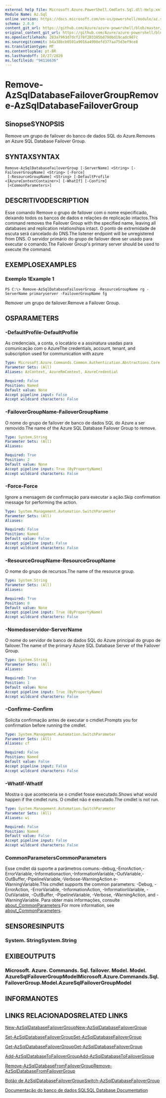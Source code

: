 ```yaml
---
external help file: Microsoft.Azure.PowerShell.Cmdlets.Sql.dll-Help.xml
Module Name: Az.Sql
online version: https://docs.microsoft.com/en-us/powershell/module/az.sql/remove-azsqldatabasefailovergroup
schema: 2.0.0
content_git_url: https://github.com/Azure/azure-powershell/blob/master/src/Sql/Sql/help/Remove-AzSqlDatabaseFailoverGroup.md
original_content_git_url: https://github.com/Azure/azure-powershell/blob/master/src/Sql/Sql/help/Remove-AzSqlDatabaseFailoverGroup.md
ms.openlocfilehash: 283a7963d7dcf278f203385bd790bd19cadc9d7c
ms.sourcegitcommit: b4a38bcb0501a9016a4998efd377aa75d3ef9ce8
ms.translationtype: MT
ms.contentlocale: pt-BR
ms.lasthandoff: 10/27/2020
ms.locfileid: "94116636"
---
```

# <span data-ttu-id="16485-101">Remove-AzSqlDatabaseFailoverGroup</span><span class="sxs-lookup"><span data-stu-id="16485-101">Remove-AzSqlDatabaseFailoverGroup</span></span>

## <span data-ttu-id="16485-102">Sinopse</span><span class="sxs-lookup"><span data-stu-id="16485-102">SYNOPSIS</span></span>
<span data-ttu-id="16485-103">Remove um grupo de failover do banco de dados SQL do Azure.</span><span class="sxs-lookup"><span data-stu-id="16485-103">Removes an Azure SQL Database Failover Group.</span></span>

## <span data-ttu-id="16485-104">SYNTAX</span><span class="sxs-lookup"><span data-stu-id="16485-104">SYNTAX</span></span>

```
Remove-AzSqlDatabaseFailoverGroup [-ServerName] <String> [-FailoverGroupName] <String> [-Force]
 [-ResourceGroupName] <String> [-DefaultProfile <IAzureContextContainer>] [-WhatIf] [-Confirm]
 [<CommonParameters>]
```

## <span data-ttu-id="16485-105">DESCRITIVO</span><span class="sxs-lookup"><span data-stu-id="16485-105">DESCRIPTION</span></span>
<span data-ttu-id="16485-106">Esse comando Remove o grupo de failover com o nome especificado, deixando todos os bancos de dados e relações de replicação intactos.</span><span class="sxs-lookup"><span data-stu-id="16485-106">This command removes the Failover Group with the specified name, leaving all databases and replication relationships intact.</span></span> <span data-ttu-id="16485-107">O ponto de extremidade de escuta será cancelado do DNS.</span><span class="sxs-lookup"><span data-stu-id="16485-107">The listener endpoint will be unregistered from DNS.</span></span>
<span data-ttu-id="16485-108">O servidor primário do grupo de failover deve ser usado para executar o comando.</span><span class="sxs-lookup"><span data-stu-id="16485-108">The Failover Group's primary server should be used to execute the command.</span></span>

## <span data-ttu-id="16485-109">EXEMPLOS</span><span class="sxs-lookup"><span data-stu-id="16485-109">EXAMPLES</span></span>

### <span data-ttu-id="16485-110">Exemplo 1</span><span class="sxs-lookup"><span data-stu-id="16485-110">Example 1</span></span>
```
PS C:\> Remove-AzSqlDatabaseFailoverGroup -ResourceGroupName rg -ServerName primaryserver -FailoverGroupName fg
```

<span data-ttu-id="16485-111">Remover um grupo de failover.</span><span class="sxs-lookup"><span data-stu-id="16485-111">Remove a Failover Group.</span></span>

## <span data-ttu-id="16485-112">OS</span><span class="sxs-lookup"><span data-stu-id="16485-112">PARAMETERS</span></span>

### <span data-ttu-id="16485-113">-DefaultProfile</span><span class="sxs-lookup"><span data-stu-id="16485-113">-DefaultProfile</span></span>
<span data-ttu-id="16485-114">As credenciais, a conta, o locatário e a assinatura usadas para comunicação com o Azure</span><span class="sxs-lookup"><span data-stu-id="16485-114">The credentials, account, tenant, and subscription used for communication with azure</span></span>

```yaml
Type: Microsoft.Azure.Commands.Common.Authentication.Abstractions.Core.IAzureContextContainer
Parameter Sets: (All)
Aliases: AzContext, AzureRmContext, AzureCredential

Required: False
Position: Named
Default value: None
Accept pipeline input: False
Accept wildcard characters: False
```

### <span data-ttu-id="16485-115">-FailoverGroupName</span><span class="sxs-lookup"><span data-stu-id="16485-115">-FailoverGroupName</span></span>
<span data-ttu-id="16485-116">O nome do grupo de failover de banco de dados SQL do Azure a ser removido.</span><span class="sxs-lookup"><span data-stu-id="16485-116">The name of the Azure SQL Database Failover Group to remove.</span></span>

```yaml
Type: System.String
Parameter Sets: (All)
Aliases:

Required: True
Position: 2
Default value: None
Accept pipeline input: True (ByPropertyName)
Accept wildcard characters: False
```

### <span data-ttu-id="16485-117">-Force</span><span class="sxs-lookup"><span data-stu-id="16485-117">-Force</span></span>
<span data-ttu-id="16485-118">Ignore a mensagem de confirmação para executar a ação.</span><span class="sxs-lookup"><span data-stu-id="16485-118">Skip confirmation message for performing the action.</span></span>

```yaml
Type: System.Management.Automation.SwitchParameter
Parameter Sets: (All)
Aliases:

Required: False
Position: Named
Default value: False
Accept pipeline input: False
Accept wildcard characters: False
```

### <span data-ttu-id="16485-119">-ResourceGroupName</span><span class="sxs-lookup"><span data-stu-id="16485-119">-ResourceGroupName</span></span>
<span data-ttu-id="16485-120">O nome do grupo de recursos.</span><span class="sxs-lookup"><span data-stu-id="16485-120">The name of the resource group.</span></span>

```yaml
Type: System.String
Parameter Sets: (All)
Aliases:

Required: True
Position: 0
Default value: None
Accept pipeline input: True (ByPropertyName)
Accept wildcard characters: False
```

### <span data-ttu-id="16485-121">-Nomedoservidor</span><span class="sxs-lookup"><span data-stu-id="16485-121">-ServerName</span></span>
<span data-ttu-id="16485-122">O nome do servidor de banco de dados SQL do Azure principal do grupo de failover.</span><span class="sxs-lookup"><span data-stu-id="16485-122">The name of the primary Azure SQL Database Server of the Failover Group.</span></span>

```yaml
Type: System.String
Parameter Sets: (All)
Aliases:

Required: True
Position: 1
Default value: None
Accept pipeline input: True (ByPropertyName)
Accept wildcard characters: False
```

### <span data-ttu-id="16485-123">-Confirme</span><span class="sxs-lookup"><span data-stu-id="16485-123">-Confirm</span></span>
<span data-ttu-id="16485-124">Solicita confirmação antes de executar o cmdlet.</span><span class="sxs-lookup"><span data-stu-id="16485-124">Prompts you for confirmation before running the cmdlet.</span></span>

```yaml
Type: System.Management.Automation.SwitchParameter
Parameter Sets: (All)
Aliases: cf

Required: False
Position: Named
Default value: False
Accept pipeline input: False
Accept wildcard characters: False
```

### <span data-ttu-id="16485-125">-WhatIf</span><span class="sxs-lookup"><span data-stu-id="16485-125">-WhatIf</span></span>
<span data-ttu-id="16485-126">Mostra o que aconteceria se o cmdlet fosse executado.</span><span class="sxs-lookup"><span data-stu-id="16485-126">Shows what would happen if the cmdlet runs.</span></span>
<span data-ttu-id="16485-127">O cmdlet não é executado.</span><span class="sxs-lookup"><span data-stu-id="16485-127">The cmdlet is not run.</span></span>

```yaml
Type: System.Management.Automation.SwitchParameter
Parameter Sets: (All)
Aliases: wi

Required: False
Position: Named
Default value: False
Accept pipeline input: False
Accept wildcard characters: False
```

### <span data-ttu-id="16485-128">CommonParameters</span><span class="sxs-lookup"><span data-stu-id="16485-128">CommonParameters</span></span>
<span data-ttu-id="16485-129">Esse cmdlet dá suporte a parâmetros comuns:-debug,-ErrorAction,-ErrorVariable,-Informationaction,-InformationVariable,-OutVariable,-OutBuffer,-PipelineVariable,-Verbose-WarningAction e-WarningVariable.</span><span class="sxs-lookup"><span data-stu-id="16485-129">This cmdlet supports the common parameters: -Debug, -ErrorAction, -ErrorVariable, -InformationAction, -InformationVariable, -OutVariable, -OutBuffer, -PipelineVariable, -Verbose, -WarningAction, and -WarningVariable.</span></span> <span data-ttu-id="16485-130">Para obter mais informações, consulte [about_CommonParameters](http://go.microsoft.com/fwlink/?LinkID=113216).</span><span class="sxs-lookup"><span data-stu-id="16485-130">For more information, see [about_CommonParameters](http://go.microsoft.com/fwlink/?LinkID=113216).</span></span>

## <span data-ttu-id="16485-131">SENSORES</span><span class="sxs-lookup"><span data-stu-id="16485-131">INPUTS</span></span>

### <span data-ttu-id="16485-132">System. String</span><span class="sxs-lookup"><span data-stu-id="16485-132">System.String</span></span>

## <span data-ttu-id="16485-133">EXIBE</span><span class="sxs-lookup"><span data-stu-id="16485-133">OUTPUTS</span></span>

### <span data-ttu-id="16485-134">Microsoft. Azure. Commands. Sql. failover. Model. Model. AzureSqlFailoverGroupModel</span><span class="sxs-lookup"><span data-stu-id="16485-134">Microsoft.Azure.Commands.Sql.FailoverGroup.Model.AzureSqlFailoverGroupModel</span></span>

## <span data-ttu-id="16485-135">INFORMA</span><span class="sxs-lookup"><span data-stu-id="16485-135">NOTES</span></span>

## <span data-ttu-id="16485-136">LINKS RELACIONADOS</span><span class="sxs-lookup"><span data-stu-id="16485-136">RELATED LINKS</span></span>

[<span data-ttu-id="16485-137">New-AzSqlDatabaseFailoverGroup</span><span class="sxs-lookup"><span data-stu-id="16485-137">New-AzSqlDatabaseFailoverGroup</span></span>](./New-AzSqlDatabaseFailoverGroup.md)

[<span data-ttu-id="16485-138">Set-AzSqlDatabaseFailoverGroup</span><span class="sxs-lookup"><span data-stu-id="16485-138">Set-AzSqlDatabaseFailoverGroup</span></span>](./Set-AzSqlDatabaseFailoverGroup.md)

[<span data-ttu-id="16485-139">Get-AzSqlDatabaseFailoverGroup</span><span class="sxs-lookup"><span data-stu-id="16485-139">Get-AzSqlDatabaseFailoverGroup</span></span>](./Get-AzSqlDatabaseFailoverGroup.md)

[<span data-ttu-id="16485-140">Add-AzSqlDatabaseToFailoverGroup</span><span class="sxs-lookup"><span data-stu-id="16485-140">Add-AzSqlDatabaseToFailoverGroup</span></span>](./Add-AzSqlDatabaseToFailoverGroup.md)

[<span data-ttu-id="16485-141">Remove-AzSqlDatabaseFromFailoverGroup</span><span class="sxs-lookup"><span data-stu-id="16485-141">Remove-AzSqlDatabaseFromFailoverGroup</span></span>](./Remove-AzSqlDatabaseFromFailoverGroup.md)

[<span data-ttu-id="16485-142">Botão de AzSqlDatabaseFailoverGroup</span><span class="sxs-lookup"><span data-stu-id="16485-142">Switch-AzSqlDatabaseFailoverGroup</span></span>](./Switch-AzSqlDatabaseFailoverGroup.md)

[<span data-ttu-id="16485-143">Documentação do banco de dados SQL</span><span class="sxs-lookup"><span data-stu-id="16485-143">SQL Database Documentation</span></span>](https://docs.microsoft.com/azure/sql-database/)
